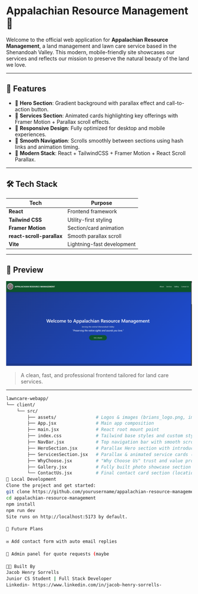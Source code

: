 # Appalachian Resource Management 🌿

Welcome to the official web application for **Appalachian Resource Management**, a land management and lawn care service based in the Shenandoah Valley. This modern, mobile-friendly site showcases our services and reflects our mission to preserve the natural beauty of the land we love.

---

## 🚀 Features

- 🌄 **Hero Section**: Gradient background with parallax effect and call-to-action button.
- 🧰 **Services Section**: Animated cards highlighting key offerings with Framer Motion + Parallax scroll effects.
- 📱 **Responsive Design**: Fully optimized for desktop and mobile experiences.
- 🔗 **Smooth Navigation**: Scrolls smoothly between sections using hash links and animation timing.
- 🌿 **Modern Stack**: React + TailwindCSS + Framer Motion + React Scroll Parallax.

---

## 🛠️ Tech Stack

| Tech             | Purpose                        |
|------------------|--------------------------------|
| **React**        | Frontend framework             |
| **Tailwind CSS** | Utility-first styling          |
| **Framer Motion**| Section/card animation         |
| **react-scroll-parallax** | Smooth parallax scroll |
| **Vite**         | Lightning-fast development     |

---

## 📸 Preview

![App Screenshot](client/src/assets/lawncare_website.PNG)  
> A clean, fast, and professional frontend tailored for land care services.

---


```bash
lawncare-webapp/
└── client/
    └── src/
        ├── assets/               # Logos & images (brians_logo.png, image1.png - image6.png)
        ├── App.jsx               # Main app composition
        ├── main.jsx              # React root mount point
        ├── index.css             # Tailwind base styles and custom styles
        ├── NavBar.jsx            # Top navigation bar with smooth scroll
        ├── HeroSection.jsx       # Parallax Hero section with introductory content
        ├── ServicesSection.jsx   # Parallax & animated service cards (with Framer Motion)
        ├── WhyChoose.jsx         # "Why Choose Us" trust and value proposition section
        ├── Gallery.jsx           # Fully built photo showcase section
        └── ContactUs.jsx         # Final contact card section (location + contact info)
🧪 Local Development
Clone the project and get started:
git clone https://github.com/yourusername/appalachian-resource-management.git
cd appalachian-resource-management
npm install
npm run dev
Site runs on http://localhost:5173 by default.

🎯 Future Plans

✉️ Add contact form with auto email replies

🧠 Admin panel for quote requests (maybe

👨‍💻 Built By
Jacob Henry Sorrells
Junior CS Student | Full Stack Developer
Linkedin- https://www.linkedin.com/in/jacob-henry-sorrells-


